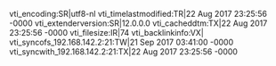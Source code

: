 vti_encoding:SR|utf8-nl
vti_timelastmodified:TR|22 Aug 2017 23:25:56 -0000
vti_extenderversion:SR|12.0.0.0
vti_cacheddtm:TX|22 Aug 2017 23:25:56 -0000
vti_filesize:IR|74
vti_backlinkinfo:VX|
vti_syncofs_192.168.142.2\:21:TW|21 Sep 2017 03:41:00 -0000
vti_syncwith_192.168.142.2\:21:TX|22 Aug 2017 23:25:56 -0000
